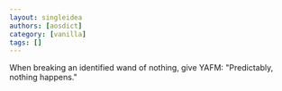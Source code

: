 ```yaml
---
layout: singleidea
authors: [aosdict]
category: [vanilla]
tags: []
---
```

When breaking an identified wand of nothing, give YAFM: "Predictably, nothing happens."
